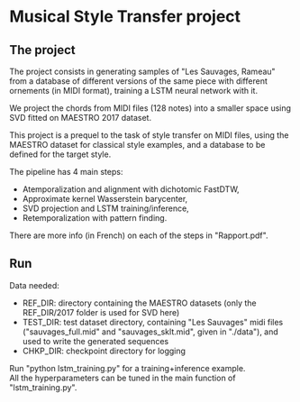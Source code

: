 # Musical Style Transfer project

## The project

The project consists in generating samples of "Les Sauvages, Rameau" from a database of different versions of the same piece with different ornements (in MIDI format), training a LSTM neural network with it.  

We project the chords from MIDI files (128 notes) into a smaller space using SVD fitted on MAESTRO 2017 dataset.  

This project is a prequel to the task of style transfer on MIDI files, using the MAESTRO dataset for classical style examples, and a database to be defined for the target style.  

The pipeline has 4 main steps:
* Atemporalization and alignment with dichotomic FastDTW,
* Approximate kernel Wasserstein barycenter,
* SVD projection and LSTM training/inference,
* Retemporalization with pattern finding.  

There are more info (in French) on each of the steps in "Rapport.pdf".  

## Run

Data needed:  
* REF_DIR: directory containing the MAESTRO datasets (only the REF_DIR/2017 folder is used for SVD here)
* TEST_DIR: test dataset directory, containing "Les Sauvages" midi files ("sauvages_full.mid" and "sauvages_sklt.mid", given in "./data"), and used to write the generated sequences
* CHKP_DIR: checkpoint directory for logging

Run "python lstm_training.py" for a training+inference example.  
All the hyperparameters can be tuned in the main function of "lstm_training.py".  

